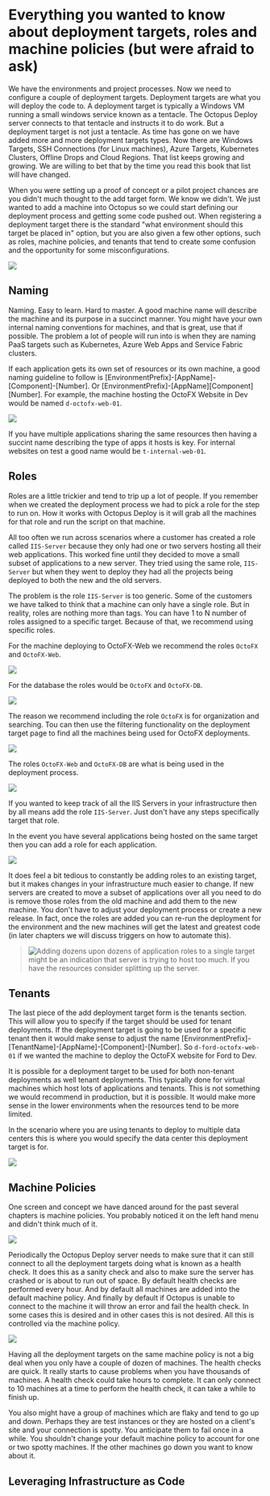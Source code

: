 # Everything you wanted to know about deployment targets, roles and machine policies (but were afraid to ask)

We have the environments and project processes.  Now we need to configure a couple of deployment targets.  Deployment targets are what you will deploy the code to.  A deployment target is typically a Windows VM running a small windows service known as a tentacle.  The Octopus Deploy server connects to that tentacle and instructs it to do work.  But a deployment target is not just a tentacle.  As time has gone on we have added more and more deployment targets types.  Now there are Windows Targets, SSH Connections (for Linux machines), Azure Targets, Kubernetes Clusters, Offline Drops and Cloud Regions.  That list keeps growing and growing.  We are willing to bet that by the time you read this book that list will have changed.

When you were setting up a proof of concept or a pilot project chances are you didn't much thought to the add target form.  We know we didn't.  We just wanted to add a machine into Octopus so we could start defining our deployment process and getting some code pushed out.  When registering a deployment target there is the standard "what environment should this target be placed in" option, but you are also given a few other options, such as roles, machine policies, and tenants that tend to create some confusion and the opportunity for some misconfigurations.  

![](images/deploymenttargets-emptyform.png)

## Naming

Naming.  Easy to learn.  Hard to master.  A good machine name will describe the machine and its purpose in a succinct manner.  You might have your own internal naming conventions for machines, and that is great, use that if possible.  The problem a lot of people will run into is when they are naming PaaS targets such as Kubernetes, Azure Web Apps and Service Fabric clusters.

If each application gets its own set of resources or its own machine, a good naming guideline to follow is [EnvironmentPrefix]-[AppName]-[Component]-[Number].  Or [EnvironmentPrefix]-[AppName][Component][Number].  For example, the machine hosting the OctoFX Website in Dev would be named `d-octofx-web-01`.

![](images/deploymenttarget-name.png)

If you have multiple applications sharing the same resources then having a succint name describing the type of apps it hosts is key.  For internal websites on test a good name would be `t-internal-web-01`.

## Roles

Roles are a little trickier and tend to trip up a lot of people.  If you remember when we created the deployment process we had to pick a role for the step to run on.  How it works with Octopus Deploy is it will grab all the machines for that role and run the script on that machine.

All too often we run across scenarios where a customer has created a role called `IIS-Server` because they only had one or two servers hosting all their web applications.  This worked fine until they decided to move a small subset of applications to a new server.  They tried using the same role, `IIS-Server` but when they went to deploy they had all the projects being deployed to both the new and the old servers.  

The problem is the role `IIS-Server` is too generic.  Some of the customers we have talked to think that a machine can only have a single role.  But in reality, roles are nothing more than tags.  You can have 1 to N number of roles assigned to a specific target.  Because of that, we recommend using specific roles.  

For the machine deploying to OctoFX-Web we recommend the roles `OctoFX` and `OctoFX-Web`.  

![](images/deploymenttarget-roles.png)

For the database the roles would be `OctoFX` and `OctoFX-DB`.  

![](images/deploymenttargets-dabaseroles.png)

The reason we recommend including the role `OctoFX` is for organization and searching.  Tou can then use the filtering functionality on the deployment target page to find all the machines being used for OctoFX deployments.  

![](images/deploymenttargets-rolefilter.png)

The roles `OctoFX-Web` and `OctoFX-DB` are what is being used in the deployment process.

![](images/deploymenttarget-processexample.png)

If you wanted to keep track of all the IIS Servers in your infrastructure then by all means add the role `IIS-Server`.  Just don't have any steps specifically target that role.

In the event you have several applications being hosted on the same target then you can add a role for each application.

![](images/deploymenttarget-multipleroles.png)

It does feel a bit tedious to constantly be adding roles to an existing target, but it makes changes in your infrastructure much easier to change.  If new servers are created to move a subset of applications over all you need to do is remove those roles from the old machine and add them to the new machine.  You don't have to adjust your deployment process or create a new release.  In fact, once the roles are added you can re-run the deployment for the environment and the new machines will get the latest and greatest code (in later chapters we will discuss triggers on how to automate this).    

> <img src="images/professoroctopus.png" style="float: left;"> Adding dozens upon dozens of application roles to a single target might be an indication that server is trying to host too much.  If you have the resources consider splitting up the server.  

## Tenants

The last piece of the add deployment target form is the tenants section.  This will allow you to specify if the target should be used for tenant deployments.  If the deployment target is going to be used for a specific tenant then it would make sense to adjust the name [EnvironmentPrefix]-[TenantName]-[AppName]-[Component]-[Number].  So `d-ford-octofx-web-01` if we wanted the machine to deploy the OctoFX website for Ford to Dev.

It is possible for a deployment target to be used for both non-tenant deployments as well tenant deployments.  This typically done for virtual machines which host lots of applications and tenants.  This is not something we would recommend in production, but it is possible.  It would make more sense in the lower environments when the resources tend to be more limited.

In the scenario where you are using tenants to deploy to multiple data centers this is where you would specify the data center this deployment target is for.  

![](images/deploymenttargets-datacentertenant.png)

## Machine Policies

One screen and concept we have danced around for the past several chapters is machine policies.  You probably noticed it on the left hand menu and didn't think much of it.

![](images/deploymenttargets-machinepoliciesmenu.png)

Periodically the Octopus Deploy server needs to make sure that it can still connect to all the deployment targets doing what is known as a health check. It does this as a sanity check and also to make sure the server has crashed or is about to run out of space.  By default health checks are performed every hour.  And by default all machines are added into the default machine policy.  And finally by default if Octopus is unable to connect to the machine it will throw an error and fail the health check.  In some cases this is desired and in other cases this is not desired.  All this is controlled via the machine policy.  

![](images/deploymenttargets-machinepolicy.png)

Having all the deployment targets on the same machine policy is not a big deal when you only have a couple of dozen of machines.  The health checks are quick.  It really starts to cause problems when you have thousands of machines.  A health check could take hours to complete.  It can only connect to 10 machines at a time to perform the health check, it can take a while to finish up.  

You also might have a group of machines which are flaky and tend to go up and down.  Perhaps they are test instances or they are hosted on a client's site and your connection is spotty.  You anticipate them to fail once in a while.  You shouldn't change your default machine policy to account for one or two spotty machines.  If the other machines go down you want to know about it.

## Leveraging Infrastructure as Code